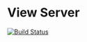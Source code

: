 # View Server

[![Build Status](https://travis-ci.org/intel-hpdd/view-server.svg?branch=master)](https://travis-ci.org/intel-hpdd/view-server)
